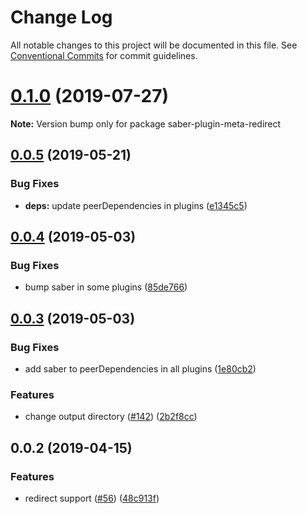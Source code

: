 # Change Log

All notable changes to this project will be documented in this file.
See [Conventional Commits](https://conventionalcommits.org) for commit guidelines.

# [0.1.0](https://github.com/saberland/saber/compare/saber-plugin-meta-redirect@0.0.5...saber-plugin-meta-redirect@0.1.0) (2019-07-27)

**Note:** Version bump only for package saber-plugin-meta-redirect

## [0.0.5](https://github.com/egoist/saber/compare/saber-plugin-meta-redirect@0.0.4...saber-plugin-meta-redirect@0.0.5) (2019-05-21)

### Bug Fixes

- **deps:** update peerDependencies in plugins ([e1345c5](https://github.com/egoist/saber/commit/e1345c5))

## [0.0.4](https://github.com/egoist/saber/compare/saber-plugin-meta-redirect@0.0.3...saber-plugin-meta-redirect@0.0.4) (2019-05-03)

### Bug Fixes

- bump saber in some plugins ([85de766](https://github.com/egoist/saber/commit/85de766))

## [0.0.3](https://github.com/egoist/saber/compare/saber-plugin-meta-redirect@0.0.2...saber-plugin-meta-redirect@0.0.3) (2019-05-03)

### Bug Fixes

- add saber to peerDependencies in all plugins ([1e80cb2](https://github.com/egoist/saber/commit/1e80cb2))

### Features

- change output directory ([#142](https://github.com/egoist/saber/issues/142)) ([2b2f8cc](https://github.com/egoist/saber/commit/2b2f8cc))

## 0.0.2 (2019-04-15)

### Features

- redirect support ([#56](https://github.com/egoist/saber/issues/56)) ([48c913f](https://github.com/egoist/saber/commit/48c913f))
